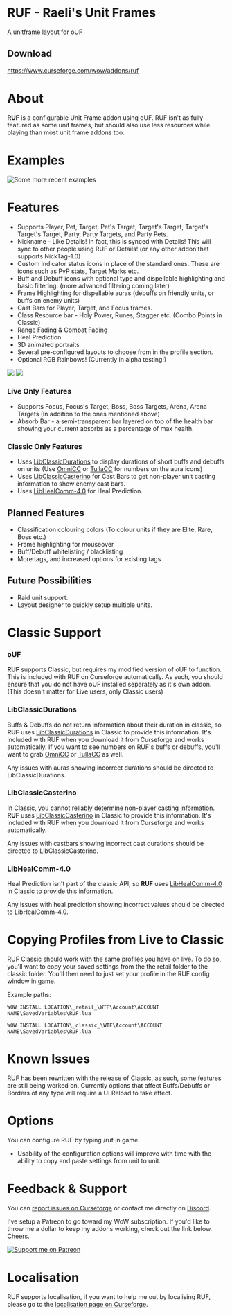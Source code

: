 # RUF - Raeli's Unit Frames
A unitframe layout for oUF

## Download
<https://www.curseforge.com/wow/addons/ruf>

# About
**RUF** is a configurable Unit Frame addon using oUF. RUF isn't as fully featured as some unit frames, but should also use less resources while playing than most unit frame addons too.

# Examples
![Some more recent examples](https://i.imgur.com/XW5C31d.png "Some more recent examples")

# Features
* Supports Player, Pet, Target, Pet's Target, Target's Target, Target's Target's Target, Party, Party Targets, and Party Pets.
* Nickname - Like Details! In fact, this is synced with Details! This will sync to other people using RUF or Details! (or any other addon that supports NickTag-1.0)
* Custom indicator status icons in place of the standard ones. These are icons such as PvP stats, Target Marks etc.
* Buff and Debuff icons with optional type and dispellable highlighting and basic filtering. (more advanced filtering coming later)
* Frame Highlighting for dispellable auras (debuffs on friendly units, or buffs on enemy units)
* Cast Bars for Player, Target, and Focus frames.
* Class Resource bar - Holy Power, Runes, Stagger etc. (Combo Points in Classic)
* Range Fading & Combat Fading
* Heal Prediction
* 3D animated portraits
* Several pre-configured layouts to choose from in the profile section.
* Optional RGB Rainbows! (Currently in alpha testing!)

![](https://i.imgur.com/043L1lf.gif) ![](https://i.imgur.com/x1ogx6z.gif)

### Live Only Features
* Supports Focus, Focus's Target, Boss, Boss Targets, Arena, Arena Targets (In addition to the ones mentioned above)
* Absorb Bar - a semi-transparent bar layered on top of the health bar showing your current absorbs as a percentage of max health.

### Classic Only Features
* Uses [LibClassicDurations](https://www.curseforge.com/wow/addons/libclassicdurations) to display durations of short buffs and debuffs on units (Use [OmniCC](https://www.curseforge.com/wow/addons/omni-cc) or [TullaCC](https://www.curseforge.com/wow/addons/tullacc) for numbers on the aura icons)
* Uses [LibClassicCasterino](https://github.com/rgd87/LibClassicCasterino) for Cast Bars to get non-player unit casting information to show enemy cast bars.
* Uses [LibHealComm-4.0](https://www.curseforge.com/wow/addons/libhealcomm-4-0) for Heal Prediction.

## Planned Features
* Classification colouring colors (To colour units if they are Elite, Rare, Boss etc.)
* Frame highlighting for mouseover
* Buff/Debuff whitelisting / blacklisting
* More tags, and increased options for existing tags

## Future Possibilities
* Raid unit support.
* Layout designer to quickly setup multiple units.

# Classic Support
### oUF
**RUF** supports Classic, but requires my modified version of oUF to function. This is included with RUF on Curseforge automatically. As such, you should ensure that you do not have oUF installed separately as it's own addon. (This doesn't matter for Live users, only Classic users)

### LibClassicDurations
Buffs & Debuffs do not return information about their duration in classic, so **RUF** uses [LibClassicDurations](https://www.curseforge.com/wow/addons/libclassicdurations) in Classic to provide this information. It's included with RUF when you download it from Curseforge and works automatically. If you want to see numbers on RUF's buffs or debuffs, you'll want to grab [OmniCC](https://www.curseforge.com/wow/addons/omni-cc) or [TullaCC](https://www.curseforge.com/wow/addons/tullacc) as well.

Any issues with auras showing incorrect durations should be directed to LibClassicDurations.

### LibClassicCasterino
In Classic, you cannot reliably determine non-player casting information. **RUF** uses [LibClassicCasterino](https://github.com/rgd87/LibClassicCasterino) in Classic to provide this information. It's included with RUF when you download it from Curseforge and works automatically.

Any issues with castbars showing incorrect cast durations should be directed to LibClassicCasterino.

### LibHealComm-4.0
Heal Prediction isn't part of the classic API, so **RUF** uses [LibHealComm-4.0](https://www.curseforge.com/wow/addons/libhealcomm-4-0) in Classic to provide this information.

Any issues with heal prediction showing incorrect values should be directed to LibHealComm-4.0.

# Copying Profiles from Live to Classic
RUF Classic should work with the same profiles you have on live. To do so, you'll want to copy your saved settings from the the retail folder to the classic folder. You'll then need to just set your profile in the RUF config window in game.

Example paths:

`WOW INSTALL LOCATION\_retail_\WTF\Account\ACCOUNT NAME\SavedVariables\RUF.lua`

`WOW INSTALL LOCATION\_classic_\WTF\Account\ACCOUNT NAME\SavedVariables\RUF.lua`


# Known Issues
RUF has been rewritten with the release of Classic, as such, some features are still being worked on. Currently options that affect Buffs/Debuffs or Borders of any type will require a UI Reload to take effect.


# Options
You can configure RUF by typing /ruf in game.
* Usability of the configuration options will improve with time with the ability to copy and paste settings from unit to unit.

# Feedback & Support

You can [report issues on Curseforge](https://wow.curseforge.com/projects/ruf/issues) or contact me directly on [Discord](https://discord.gg/99QZ6sd).

I've setup a Patreon to go toward my WoW subscription. If you'd like to throw me a dollar to keep my addons working, check out the link below. Cheers.

[![Support me on Patreon](https://c5.patreon.com/external/logo/become_a_patron_button.png "")](https://www.patreon.com/join/raeli "")

# Localisation

RUF supports localisation, if you want to help me out by localising RUF, please go to the [localisation page on Curseforge](https://wow.curseforge.com/projects/ruf/localization).
